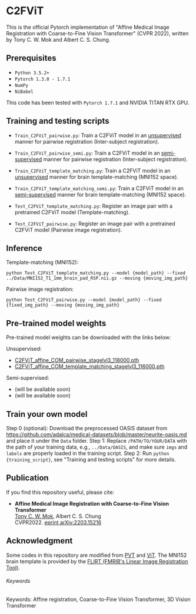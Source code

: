 # C2FViT
This is the official Pytorch implementation of "Affine Medical Image Registration with Coarse-to-Fine Vision Transformer" (CVPR 2022), written by Tony C. W. Mok and Albert C. S. Chung.

## Prerequisites
- `Python 3.5.2+`
- `Pytorch 1.3.0 - 1.7.1`
- `NumPy`
- `NiBabel`

This code has been tested with `Pytorch 1.7.1` and NVIDIA TITAN RTX GPU.

## Training and testing scripts
- `Train_C2FViT_pairwise.py`: Train a C2FViT model in an <u>unsupervised</u> manner for pairwise registration (Inter-subject registration).

- `Train_C2FViT_pairwise_semi.py`: Train a C2FViT model in an <u>semi-supervised</u> manner for pairwise registration (Inter-subject registration).

- `Train_C2FViT_template_matching.py`: Train a C2FViT model in an <u>unsupervised</u> manner for brain template-matching (MNI152 space).

- `Train_C2FViT_template_matching_semi.py`: Train a C2FViT model in an <u>semi-supervised</u> manner for brain template-matching (MNI152 space).

- `Test_C2FViT_template_matching.py`: Register an image pair with a pretrained C2FViT model (Template-matching).

- `Test_C2FViT_pairwise.py`: Register an image pair with a pretrained C2FViT model (Pairwise image registration).


## Inference
Template-matching (MNI152):

`python Test_C2FViT_template_matching.py --model {model_path} --fixed ../Data/MNI152_T1_1mm_brain_pad_RSP.nii.gz --moving {moving_img_path}
`

Pairwise image registration:

`python Test_C2FViT_pairwise.py --model {model_path} --fixed {fixed_img_path} --moving {moving_img_path}`


## Pre-trained model weights
Pre-trained model weights can be downloaded with the links below:

Unsupervised:
- [C2FViT_affine_COM_pairwise_stagelvl3_118000.pth](https://drive.google.com/file/d/1CQvyx96YBor9D7TWvvqHs6fuiJl-Jfay/view?usp=sharing)
- [C2FViT_affine_COM_template_matching_stagelvl3_116000.pth](https://drive.google.com/file/d/1uIItkfByyDYtxVxsjems_1HATRzcVCWX/view?usp=sharing)

Semi-supervised:
- (will be available soon)
- (will be available soon)

## Train your own model
Step 0 (optional): Download the preprocessed OASIS dataset from https://github.com/adalca/medical-datasets/blob/master/neurite-oasis.md and place it under the `Data` folder.
Step 1: Replace `/PATH/TO/YOUR/DATA` with the path of your training data, e.g., `../Data/OASIS`, and make sure `imgs` and `labels` are properly loaded in the training script.
Step 2: Run `python {training_script}`, see "Training and testing scripts" for more details.

## Publication
If you find this repository useful, please cite:
- **Affine Medical Image Registration with Coarse-to-Fine Vision Transformer**  
[Tony C. W. Mok](https://cwmok.github.io/ "Tony C. W. Mok"), Albert C. S. Chung  
CVPR2022. [eprint arXiv:2203.15216](https://arxiv.org/abs/2203.15216)


## Acknowledgment
Some codes in this repository are modified from [PVT](https://github.com/whai362/PVT) and [ViT](https://github.com/lucidrains/vit-pytorch).
The MNI152 brain template is provided by the [FLIRT (FMRIB's Linear Image Registration Tool)](https://fsl.fmrib.ox.ac.uk/fsl/fslwiki/FLIRT#Template_Images).

###### Keywords
Keywords: Affine registration, Coarse-to-Fine Vision Transformer, 3D Vision Transformer